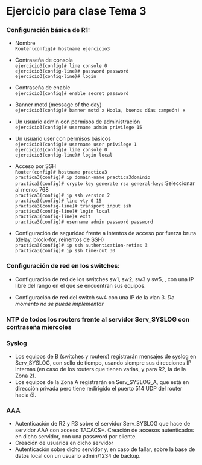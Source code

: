 

# Ejercicio para clase Tema 3

### Configuración básica de R1:
- Nombre
<br/>`Router(config)# hostname ejercicio3`

- Contraseña de consola
<br/>`ejercicio3(config)# line console 0`
<br/>`ejercicio3(config-line)# password password`
<br/>`ejercicio3(config-line)# login`

- Contraseña de enable
<br/>`ejercicio3(config)# enable secret password`

- Banner motd (message of the day)
<br/>`ejercicio3(config)# banner motd x Hoola, buenos días campeón! x`

- Un usuario admin con permisos de administración
<br/>`ejercicio3(config)# username admin privilege 15`

- Un usuario user con permisos básicos
<br/>`ejercicio3(config)# username user privilege 1`
<br/>`ejercicio3(config)# line console 0`
<br/>`ejercicio3(config-line)# login local`

- Acceso por SSH
<br/>`Router(config)# hostname practica3`
<br/>`practica3(config)# ip domain-name practica3dominio`
<br/>`practica3(config)# crypto key generate rsa general-keys` Seleccionar al menos 768
<br/>`practica3(config)# ip ssh version 2`
<br/>`practica3(config)# line vty 0 15`
<br/>`practica3(config-line)# transport input ssh`
<br/>`practica3(config-line)# login local`
<br/>`practica3(config-line)# exit`
<br/>`practica3(config)# username admin password password`

- Configuración de seguridad frente a intentos de acceso por fuerza bruta (delay, block-for, reinentos de SSH)
<br/>`practica3(config)# ip ssh authentication-reties 3`
<br/>`practica3(config)# ip ssh time-out 30`

### Configuración de red en los switches:
- Configuración de red de los switches sw1, sw2, sw3 y sw5, , con una IP libre del rango en el que se encuentran sus equipos.

- Configuración de red del switch sw4 con una IP de la vlan 3.
  *De momento no se puede implementar*

### NTP de todos los routers frente al servidor Serv_SYSLOG con contraseña miercoles

### Syslog
- Los equipos de B (switches y routers) registrarán mensajes de syslog en Serv_SYSLOG, con sello de tiempo, usando siempre sus direcciones IP internas (en caso de los routers que tienen varias, y para R2, la de la Zona 2).
- Los equipos de la Zona A registrarán en Serv_SYSLOG_A, que está en dirección privada pero tiene redirigido el puerto 514 UDP del router hacia él.

### AAA
- Autenticación de R2 y R3 sobre el servidor Serv_SYSLOG que hace de servidor AAA con acceso TACACS+. Creación de accesos autenticados en dicho servidor, con una password por cliente.
- Creación de usuarios en dicho servidor
- Autenticación sobre dicho servidor y, en caso de fallar, sobre la base de datos local con un usuario admin/1234 de backup.
